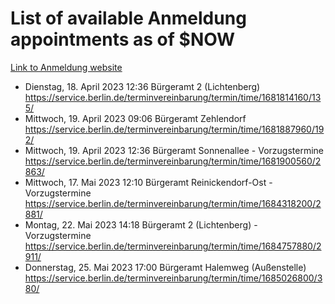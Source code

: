 # List of available Anmeldung appointments as of $NOW
[Link to Anmeldung website](https://service.berlin.de/terminvereinbarung/termin/tag.php?termin=1&anliegen[]=120686&dienstleisterlist=122210,122217,327316,122219,327312,122227,327314,122231,327346,122243,327348,122254,122252,329742,122260,329745,122262,329748,122271,327278,122273,327274,122277,327276,330436,122280,327294,122282,327290,122284,327292,122291,327270,122285,327266,122286,327264,122296,327268,150230,329760,122297,327286,122294,327284,122312,329763,122314,329775,122304,327330,122311,327334,122309,327332,317869,122281,327352,122279,329772,122283,122276,327324,122274,327326,122267,329766,122246,327318,122251,327320,122257,327322,122208,327298,122226,327300&herkunft=http%3A%2F%2Fservice.berlin.de%2Fdienstleistung%2F120686%2F)
- Dienstag, 18. April 2023 12:36 Bürgeramt 2 (Lichtenberg) https://service.berlin.de/terminvereinbarung/termin/time/1681814160/135/
- Mittwoch, 19. April 2023 09:06 Bürgeramt Zehlendorf https://service.berlin.de/terminvereinbarung/termin/time/1681887960/192/
- Mittwoch, 19. April 2023 12:36 Bürgeramt Sonnenallee - Vorzugstermine https://service.berlin.de/terminvereinbarung/termin/time/1681900560/2863/
- Mittwoch, 17. Mai 2023 12:10 Bürgeramt Reinickendorf-Ost - Vorzugstermine https://service.berlin.de/terminvereinbarung/termin/time/1684318200/2881/
- Montag, 22. Mai 2023 14:18 Bürgeramt 2 (Lichtenberg) - Vorzugstermine https://service.berlin.de/terminvereinbarung/termin/time/1684757880/2911/
- Donnerstag, 25. Mai 2023 17:00 Bürgeramt Halemweg (Außenstelle) https://service.berlin.de/terminvereinbarung/termin/time/1685026800/380/
